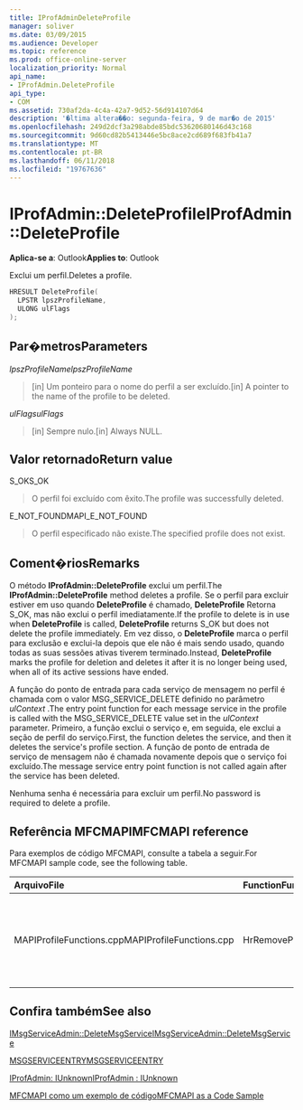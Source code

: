 ```yaml
---
title: IProfAdminDeleteProfile
manager: soliver
ms.date: 03/09/2015
ms.audience: Developer
ms.topic: reference
ms.prod: office-online-server
localization_priority: Normal
api_name:
- IProfAdmin.DeleteProfile
api_type:
- COM
ms.assetid: 730af2da-4c4a-42a7-9d52-56d914107d64
description: '�ltima altera��o: segunda-feira, 9 de mar�o de 2015'
ms.openlocfilehash: 249d2dcf3a298abde85bdc53620680146d43c168
ms.sourcegitcommit: 9d60cd82b5413446e5bc8ace2cd689f683fb41a7
ms.translationtype: MT
ms.contentlocale: pt-BR
ms.lasthandoff: 06/11/2018
ms.locfileid: "19767636"
---
```

# <a name="iprofadmindeleteprofile"></a><span data-ttu-id="971f1-103">IProfAdmin::DeleteProfile</span><span class="sxs-lookup"><span data-stu-id="971f1-103">IProfAdmin::DeleteProfile</span></span>

  
  
<span data-ttu-id="971f1-104">**Aplica-se a**: Outlook</span><span class="sxs-lookup"><span data-stu-id="971f1-104">**Applies to**: Outlook</span></span> 
  
<span data-ttu-id="971f1-105">Exclui um perfil.</span><span class="sxs-lookup"><span data-stu-id="971f1-105">Deletes a profile.</span></span>
  
```cpp
HRESULT DeleteProfile(
  LPSTR lpszProfileName,
  ULONG ulFlags
);
```

## <a name="parameters"></a><span data-ttu-id="971f1-106">Par�metros</span><span class="sxs-lookup"><span data-stu-id="971f1-106">Parameters</span></span>

 <span data-ttu-id="971f1-107">_lpszProfileName_</span><span class="sxs-lookup"><span data-stu-id="971f1-107">_lpszProfileName_</span></span>
  
> <span data-ttu-id="971f1-108">[in] Um ponteiro para o nome do perfil a ser excluído.</span><span class="sxs-lookup"><span data-stu-id="971f1-108">[in] A pointer to the name of the profile to be deleted.</span></span>
    
 <span data-ttu-id="971f1-109">_ulFlags_</span><span class="sxs-lookup"><span data-stu-id="971f1-109">_ulFlags_</span></span>
  
> <span data-ttu-id="971f1-110">[in] Sempre nulo.</span><span class="sxs-lookup"><span data-stu-id="971f1-110">[in] Always NULL.</span></span> 
    
## <a name="return-value"></a><span data-ttu-id="971f1-111">Valor retornado</span><span class="sxs-lookup"><span data-stu-id="971f1-111">Return value</span></span>

<span data-ttu-id="971f1-112">S_OK</span><span class="sxs-lookup"><span data-stu-id="971f1-112">S_OK</span></span> 
  
> <span data-ttu-id="971f1-113">O perfil foi excluído com êxito.</span><span class="sxs-lookup"><span data-stu-id="971f1-113">The profile was successfully deleted.</span></span>
    
<span data-ttu-id="971f1-114">E_NOT_FOUND</span><span class="sxs-lookup"><span data-stu-id="971f1-114">MAPI_E_NOT_FOUND</span></span> 
  
> <span data-ttu-id="971f1-115">O perfil especificado não existe.</span><span class="sxs-lookup"><span data-stu-id="971f1-115">The specified profile does not exist.</span></span>
    
## <a name="remarks"></a><span data-ttu-id="971f1-116">Coment�rios</span><span class="sxs-lookup"><span data-stu-id="971f1-116">Remarks</span></span>

<span data-ttu-id="971f1-117">O método **IProfAdmin::DeleteProfile** exclui um perfil.</span><span class="sxs-lookup"><span data-stu-id="971f1-117">The **IProfAdmin::DeleteProfile** method deletes a profile.</span></span> <span data-ttu-id="971f1-118">Se o perfil para excluir estiver em uso quando **DeleteProfile** é chamado, **DeleteProfile** Retorna S_OK, mas não exclui o perfil imediatamente.</span><span class="sxs-lookup"><span data-stu-id="971f1-118">If the profile to delete is in use when **DeleteProfile** is called, **DeleteProfile** returns S_OK but does not delete the profile immediately.</span></span> <span data-ttu-id="971f1-119">Em vez disso, o **DeleteProfile** marca o perfil para exclusão e exclui-la depois que ele não é mais sendo usado, quando todas as suas sessões ativas tiverem terminado.</span><span class="sxs-lookup"><span data-stu-id="971f1-119">Instead, **DeleteProfile** marks the profile for deletion and deletes it after it is no longer being used, when all of its active sessions have ended.</span></span> 
  
<span data-ttu-id="971f1-120">A função do ponto de entrada para cada serviço de mensagem no perfil é chamada com o valor MSG_SERVICE_DELETE definido no parâmetro _ulContext_ .</span><span class="sxs-lookup"><span data-stu-id="971f1-120">The entry point function for each message service in the profile is called with the MSG_SERVICE_DELETE value set in the  _ulContext_ parameter.</span></span> <span data-ttu-id="971f1-121">Primeiro, a função exclui o serviço e, em seguida, ele exclui a seção de perfil do serviço.</span><span class="sxs-lookup"><span data-stu-id="971f1-121">First, the function deletes the service, and then it deletes the service's profile section.</span></span> <span data-ttu-id="971f1-122">A função de ponto de entrada de serviço de mensagem não é chamada novamente depois que o serviço foi excluído.</span><span class="sxs-lookup"><span data-stu-id="971f1-122">The message service entry point function is not called again after the service has been deleted.</span></span> 
  
<span data-ttu-id="971f1-123">Nenhuma senha é necessária para excluir um perfil.</span><span class="sxs-lookup"><span data-stu-id="971f1-123">No password is required to delete a profile.</span></span>
  
## <a name="mfcmapi-reference"></a><span data-ttu-id="971f1-124">Referência MFCMAPI</span><span class="sxs-lookup"><span data-stu-id="971f1-124">MFCMAPI reference</span></span>

<span data-ttu-id="971f1-125">Para exemplos de código MFCMAPI, consulte a tabela a seguir.</span><span class="sxs-lookup"><span data-stu-id="971f1-125">For MFCMAPI sample code, see the following table.</span></span>
  
|<span data-ttu-id="971f1-126">**Arquivo**</span><span class="sxs-lookup"><span data-stu-id="971f1-126">**File**</span></span>|<span data-ttu-id="971f1-127">**Function**</span><span class="sxs-lookup"><span data-stu-id="971f1-127">**Function**</span></span>|<span data-ttu-id="971f1-128">**Comment**</span><span class="sxs-lookup"><span data-stu-id="971f1-128">**Comment**</span></span>|
|:-----|:-----|:-----|
|<span data-ttu-id="971f1-129">MAPIProfileFunctions.cpp</span><span class="sxs-lookup"><span data-stu-id="971f1-129">MAPIProfileFunctions.cpp</span></span>  <br/> |<span data-ttu-id="971f1-130">HrRemoveProfile</span><span class="sxs-lookup"><span data-stu-id="971f1-130">HrRemoveProfile</span></span>  <br/> |<span data-ttu-id="971f1-131">MFCMAPI usa o método **IProfAdmin::DeleteProfile** para excluir o perfil selecionado.</span><span class="sxs-lookup"><span data-stu-id="971f1-131">MFCMAPI uses the **IProfAdmin::DeleteProfile** method to delete the selected profile.</span></span>  <br/> |
   
## <a name="see-also"></a><span data-ttu-id="971f1-132">Confira também</span><span class="sxs-lookup"><span data-stu-id="971f1-132">See also</span></span>



[<span data-ttu-id="971f1-133">IMsgServiceAdmin::DeleteMsgService</span><span class="sxs-lookup"><span data-stu-id="971f1-133">IMsgServiceAdmin::DeleteMsgService</span></span>](imsgserviceadmin-deletemsgservice.md)
  
[<span data-ttu-id="971f1-134">MSGSERVICEENTRY</span><span class="sxs-lookup"><span data-stu-id="971f1-134">MSGSERVICEENTRY</span></span>](msgserviceentry.md)
  
[<span data-ttu-id="971f1-135">IProfAdmin: IUnknown</span><span class="sxs-lookup"><span data-stu-id="971f1-135">IProfAdmin : IUnknown</span></span>](iprofadminiunknown.md)


[<span data-ttu-id="971f1-136">MFCMAPI como um exemplo de código</span><span class="sxs-lookup"><span data-stu-id="971f1-136">MFCMAPI as a Code Sample</span></span>](mfcmapi-as-a-code-sample.md)


